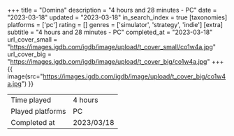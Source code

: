 +++
title = "Domina"
description = "4 hours and 28 minutes - PC"
date = "2023-03-18"
updated = "2023-03-18"
in_search_index = true
[taxonomies]
platforms = ['pc']
rating = []
genres = ['simulator', 'strategy', 'indie']
[extra]
subtitle = "4 hours and 28 minutes - PC"
completed_at = "2023-03-18"
url_cover_small = "https://images.igdb.com/igdb/image/upload/t_cover_small/co1w4a.jpg"
url_cover_big = "https://images.igdb.com/igdb/image/upload/t_cover_big/co1w4a.jpg"
+++
{{ image(src="https://images.igdb.com/igdb/image/upload/t_cover_big/co1w4a.jpg") }}

|              |            |
| ------------ | ---------- |
| Time played  | 4 hours |
| Played platforms    | PC |
| Completed at | 2023/03/18 |


